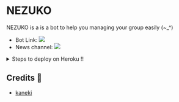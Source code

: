 
# NEZUKO

NEZUKO is a is a bot to help you managing your group easily (~_^)

* Bot Link:  <a href="https://telegram.dog/nezuko13_bot" alt="NEZUKO"> <img src="https://img.shields.io/badge/%F0%9F%A4%96%20-nezuko-blue" /> </a>
* News channel: <a  href="https://telegram.dog/nezukoupdates1" alt="Nezuko Updates"> <img  src="https://img.shields.io/badge/%F0%9F%92%A1-Nezuko%20Updates-9cf" /> </a>

<details>
  <summary>Steps to deploy on Heroku !! </summary>

```
Fill in all the details, Deploy!
Now go to https://dashboard.heroku.com/apps/(app-name)/resources ( Replace (app-name) with your app name )
REMEMBER: Turn on worker dyno (Don't worry It's free :D) & Webhook
Now send the bot /start, If it doesn't respond go to https://dashboard.heroku.com/apps/(app-name)/settings and remove webhook and port.
```

  [![Deploy](https://www.herokucdn.com/deploy/button.svg)](https://heroku.com/deploy?template=https://github.com/kanekiken44/senkurobot.git)

</details>  

## Credits 📍
* [kaneki](https://t.me/ken_kenaki)
